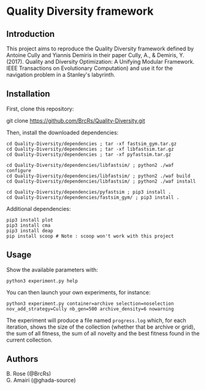 # Quality Diversity framework

## Introduction
This project aims to reproduce the Quality Diversity framework defined by Antoine Cully and Yiannis Demiris in their paper Cully, A., & Demiris, Y. (2017). Quality and Diversity Optimization: A Unifying Modular Framework. IEEE Transactions on Evolutionary Computation) and use it for the navigation problem in a Stanley's labyrinth.

## Installation

First, clone this repository:

  git clone https://github.com/BrcRs/Quality-Diversity.git
  
Then, install the downloaded dependencies:

    cd Quality-Diversity/dependencies ; tar -xf fastsim_gym.tar.gz
    cd Quality-Diversity/dependencies ; tar -xf libfastsim.tar.gz
    cd Quality-Diversity/dependencies ; tar -xf pyfastsim.tar.gz
 
    cd Quality-Diversity/dependencies/libfastsim/ ; python2 ./waf configure
    cd Quality-Diversity/dependencies/libfastsim/ ; python2 ./waf build
    cd Quality-Diversity/dependencies/libfastsim/ ; python2 ./waf install
  
    cd Quality-Diversity/dependencies/pyfastsim ; pip3 install .
    cd Quality-Diversity/dependencies/fastsim_gym/ ; pip3 install .
  
Additional dependencies:

    pip3 install plot
    pip3 install cma
    pip3 install deap
    pip install scoop # Note : scoop won't work with this project

## Usage

Show the available parameters with:

    python3 experiment.py help

You can then launch your own experiments, for instance:

    python3 experiment.py container=archive selection=noselection nov_add_strategy=Cully nb_gen=500 archive_density=6 nowarning

The experiment will produce a file named `progress.log` which, for each iteration, shows the size of the collection (whether that be archive or grid), the sum of all fitness, the sum of all novelty and the best fitness found in the current collection.

## Authors
B. Rose (@BrcRs)     
G. Amairi (@ghada-source)

